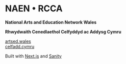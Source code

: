 # NAEN • RCCA

**National Arts and Education Network Wales**

**Rhwydwaith Cenedlaethol Celfyddyd ac Addysg Cymru**

[artsed.wales](https://artsed.wales/)<br />
[celfadd.cymru](https://celfadd.cymru/)

Built with [Next.js](https://www.nextjs.org/) and [Sanity](https://sanity.io/)

